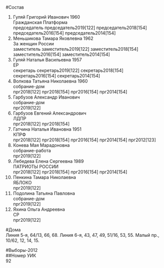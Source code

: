 #Состав  
1. Гуляй Григорий Иванович 1960  
    Гражданская Платформа  
    председатель председатель2019[122] председатель2018[154] председатель2016[154] председатель2014[154]  
2. Меньшикова Тамара Яковлевна 1962  
    За женщин России  
    заместитель заместитель2019[122] заместитель2018[154] заместитель2016[154] заместитель2014[154]  
3. Гуляй Наталья Васильевна 1957  
    ЕР  
    секретарь секретарь2019[122] секретарь2018[154] секретарь2016[154] секретарь2014[154]  
4. Волкова Татьяна Николаевна 1960  
    собрание-дом  
    прг2018[122] прг2018[154] прг2016[154] прг2014[154]  
5. Гарбузов Александр Иванович  
    собрание-дом  
    прг2019[122]  
6. Гарбузов Евгений Александрович  
    ЛДПР  
    прг2018[122] прг2018[154]  
7. Гатчина Наталья Ивановна 1951  
    КПРФ  
    прг2018[122] прг2018[154] прг2016[154] прг2014[154] прг2012[123]  
8. Конева Мая Марадоновна  
    собрание-работа  
    прг2019[122]  
9. Лебедева Елена Сергеевна 1989  
    ПАТРИОТЫ РОССИИ  
    прг2018[122] прг2018[154] прг2016[154] прг2014[154]  
10. Пенкина Тамара Николаевна  
    ЯБЛОКО  
    прг2019[122]  
11. Подолина Татьяна Павловна  
    собрание-дом  
    прг2019[122]  
12. Яхина Ольга Андреевна  
    СР  
    прг2019[122]  

#Дома  
Линия  5-я,     64/13, 66, 68. Линия  6-я,     43, 47, 49, 51/16, 53, 55. Малый пр.,     10/62, 12, 14, 15.  
  
#Выборы-2012  
##Номер УИК  
92  
